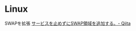 # Linux

SWAPを拡張
[サービスを止めずにSWAP領域を追加する。- Qiita](https://qiita.com/sand_bash/items/30cb42ed53946e6eefa5)
